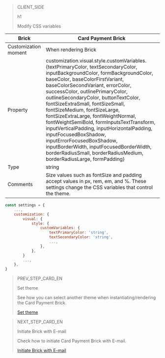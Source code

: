 > CLIENT_SIDE
>
> h1
>
> Modify CSS variables

| Brick | Card Payment Brick |
| --- | --- |
| Customization moment | When rendering Brick |
| Property | customization.visual.style.customVariables.{textPrimaryColor, textSecondaryColor, inputBackgroundColor, formBackgroundColor, baseColor, baseColorFirstVariant, baseColorSecondVariant, errorColor, successColor, outlinePrimaryColor, outlineSecondaryColor, buttonTextColor, fontSizeExtraSmall, fontSizeSmall, fontSizeMedium, fontSizeLarge, fontSizeExtraLarge, fontWeightNormal, fontWeightSemiBold, formInputsTextTransform, inputVerticalPadding, inputHorizontalPadding, inputFocusedBoxShadow, inputErrorFocusedBoxShadow, inputBorderWidth, inputFocusedBorderWidth, borderRadiusSmall, borderRadiusMedium, borderRadiusLarge, formPadding} |
| Type | string |
| Comments | Size values ​​such as fontSize and padding accept values ​​in px, rem, em, and %. These settings change the CSS variables that control the theme. |

```javascript
const settings = {
    ...,
    customization: {
        visual: {
            style: {
                customVariables: {
                    textPrimaryColor: 'string',
                    textSecondaryColor: 'string',
                    ...,
                },
            },
        }
        ...,
    },
}
```

> PREV_STEP_CARD_EN
>
> Set theme
>
> See how you can select another theme when instantiating/rendering the Card Payment Brick.
>
> [Set theme](/developers/en/docs/checkout-bricks-beta/additional-customization/set-theme)

> NEXT_STEP_CARD_EN
>
> Initiate Brick with E-mail
>
> Check how to initiate Card Payment Brick with E-mail.
>
> [Initiate Brick with E-mail](/developers/en/docs/checkout-bricks-beta/additional-customization/initiate-brick-email)